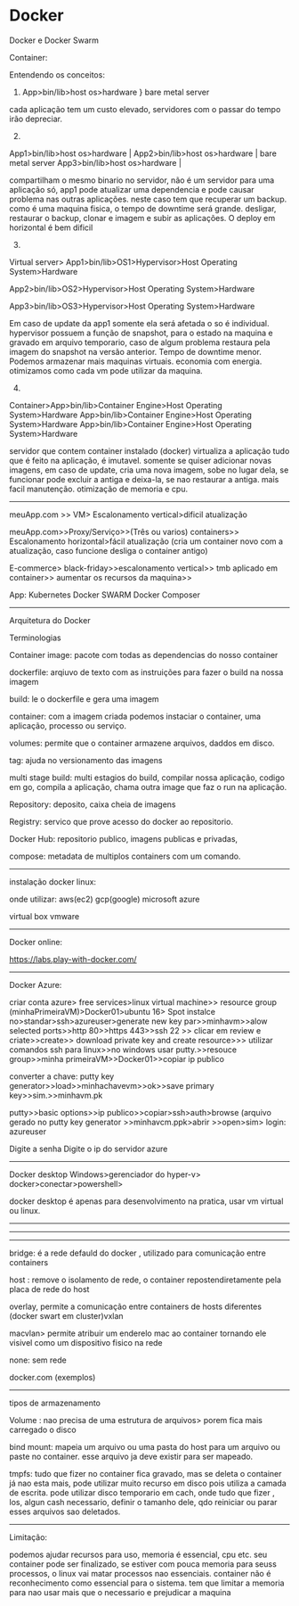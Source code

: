 # Docker
Docker e Docker Swarm 



Container:

Entendendo os conceitos:

1) App>bin/lib>host os>hardware } bare metal server

cada aplicação tem um custo elevado, servidores com o passar do tempo irão depreciar. 

2)
App1>bin/lib>host os>hardware |
App2>bin/lib>host os>hardware |  bare metal server
App3>bin/lib>host os>hardware |


compartilham o mesmo binario no servidor,
não é um servidor para uma aplicação só,
app1 pode atualizar uma dependencia e pode causar problema nas outras aplicações. neste caso tem que recuperar um backup. como é uma maquina fisica, o tempo de downtime será grande. desligar, restaurar o backup, clonar e imagem e subir as aplicações.  O deploy em horizontal é bem dificil

3)
Virtual server> App1>bin/lib>OS1>Hypervisor>Host Operating System>Hardware

App2>bin/lib>OS2>Hypervisor>Host Operating System>Hardware

App3>bin/lib>OS3>Hypervisor>Host Operating System>Hardware


Em caso de update da app1 somente ela será afetada o so é individual. hypervisor possuem a função de snapshot, para o estado na maquina e gravado em arquivo temporario, caso de algum problema restaura pela imagem do snapshot na versão anterior. Tempo de downtime menor. Podemos armazenar mais maquinas virtuais. economia com energia. otimizamos como cada vm pode utilizar da maquina.

4)

Container>App>bin/lib>Container Engine>Host Operating System>Hardware
App>bin/lib>Container Engine>Host Operating System>Hardware
App>bin/lib>Container Engine>Host Operating System>Hardware

servidor que contem container instalado (docker)
virtualiza a aplicação
tudo que é feito na aplicação, é imutavel. somente se quiser adicionar novas imagens, em caso de update, cria uma nova imagem, sobe no lugar dela, se funcionar pode excluir a antiga e deixa-la, se nao restaurar a antiga. mais facil manutenção. otimização de memoria e cpu.

------------

meuApp.com >> VM> Escalonamento vertical>dificil atualização

meuApp.com>>Proxy/Serviço>>(Três ou varios) containers>> Escalonamento horizontal>fácil atualização (cria um container novo com a atualização, caso funcione desliga o container antigo)

E-commerce> black-friday>>escalonamento vertical>> tmb aplicado em container>> aumentar os recursos da maquina>>

App:
Kubernetes
Docker SWARM
Docker Composer

---------------

Arquitetura do Docker

Terminologias

Container image: pacote com todas as dependencias do nosso container

dockerfile: arqiuvo de texto com as instruições para fazer o build na nossa imagem

build: le o dockerfile e gera uma imagem

container: com a imagem criada podemos instaciar o container, uma aplicação, processo ou serviço.

volumes: permite que o container armazene arquivos, daddos em disco.

tag: ajuda no versionamento das imagens

multi stage build: multi estagios do build, compilar nossa aplicação, codigo em go, compila a aplicação, chama outra image que faz o run na aplicação.

Repository: deposito, caixa cheia de imagens

Registry: servico que prove acesso do docker ao repositorio.

Docker Hub: repositorio publico, imagens publicas e privadas, 

compose: metadata de multiplos containers com um comando.


---------------

instalação docker linux:

onde utilizar:
aws(ec2)
gcp(google)
microsoft azure

virtual box
vmware

-----------

Docker online:

https://labs.play-with-docker.com/


--------------


Docker Azure:


criar conta azure> free services>linux virtual machine>> resource group (minhaPrimeiraVM)>Docker01>ubuntu 16> Spot instalce no>standar>ssh>azureuser>generate new key par>>minhavm>>alow selected ports>>http 80>>https 443>>ssh 22 >> clicar em review e criate>>create>> download private key and create resource>>> utilizar comandos ssh para linux>>no windows usar putty.>>resouce group>>minha primeiraVM>>Docker01>>copiar ip publico

converter a chave:
putty key generator>>load>>minhachavevm>>ok>>save primary key>>sim.>>minhavm.pk

putty>>basic options>>ip publico>>copiar>ssh>auth>browse (arquivo gerado no putty key generator >>minhavcm.ppk>abrir >>open>sim> login: azureuser

Digite a senha
Digite o ip do servidor azure

------

Docker desktop Windows>gerenciador do hyper-v> docker>conectar>powershell>

docker desktop é apenas para desenvolvimento 
na pratica, usar vm virtual ou linux.

---


--------------


-------





bridge: é a rede defauld do docker , utilizado para comunicação entre containers

host : remove o isolamento de rede, o container repostendiretamente pela placa de rede do host

overlay, permite a comunicação entre containers de hosts diferentes (docker swart em cluster)vxlan

macvlan> permite atribuir um enderelo mac ao container tornando ele visivel como um dispositivo fisico na rede

none: sem rede

docker.com (exemplos)

------------

tipos de armazenamento

Volume : nao precisa de uma estrutura de arquivos> porem fica mais carregado o disco

bind mount: mapeia um arquivo ou uma pasta do host para um arquivo ou paste no container. esse arquivo ja deve existir para ser mapeado.

tmpfs: tudo que fizer no container fica gravado, mas se deleta o container já nao esta mais, pode utilizar muito recurso em disco pois utiliza a camada de escrita. pode utilizar disco temporario em cach, onde tudo que fizer , los, algun cash necessario, definir o tamanho dele, qdo reiniciar ou parar esses arquivos sao deletados. 


----------------

Limitação:

podemos ajudar recursos para uso, memoria é essencial, cpu etc.
seu container pode ser finalizado, se estiver com pouca memoria para seuss processos, o linux vai matar processos nao essenciais. container não é reconhecimento como essencial para o sistema. tem que limitar a memoria para nao usar mais que o necessario e prejudicar a maquina
